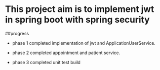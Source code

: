 # This project aim is to implement jwt in spring boot with spring security


##progress
- phase 1 completed implementation of jwt and ApplicationUserService.

- phase 2 completed appointment and patient service.

- phase 3 completed unit test build 

